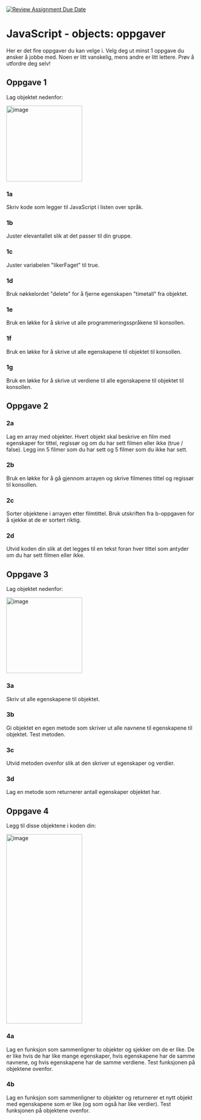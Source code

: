[![Review Assignment Due Date](https://classroom.github.com/assets/deadline-readme-button-22041afd0340ce965d47ae6ef1cefeee28c7c493a6346c4f15d667ab976d596c.svg)](https://classroom.github.com/a/efPlI5u_)
# JavaScript - objects: oppgaver

Her er det fire oppgaver du kan velge i. Velg deg ut minst 1 oppgave du ønsker å jobbe med. Noen er litt vanskelig, mens andre er litt lettere. Prøv å utfordre deg selv!

## Oppgave 1
Lag objektet nedenfor:

<img width="200" height="200" alt="image" src="https://github.com/user-attachments/assets/8d9a6a60-a950-4181-8291-2e3121d3c0a0" />

### 1a 
Skriv kode som legger til JavaScript i listen over språk.

### 1b
Juster elevantallet slik at det passer til din gruppe.

### 1c 
Juster variabelen "likerFaget" til true.

### 1d
Bruk nøkkelordet "delete" for å fjerne egenskapen "timetall" fra objektet.

### 1e
Bruk en løkke for å skrive ut alle programmeringsspråkene til konsollen.

### 1f
Bruk en løkke for å skrive ut alle egenskapene til objektet til konsollen.

### 1g
Bruk en løkke for å skrive ut verdiene til alle egenskapene til objektet til konsollen.

## Oppgave 2
### 2a
Lag en array med objekter. Hvert objekt skal beskrive en film med egenskaper for tittel, regissør og om du har sett filmen eller ikke (true / false). Legg inn 5 filmer som du har sett og 5 filmer som du ikke har sett.

### 2b
Bruk en løkke for å gå gjennom arrayen og skrive filmenes tittel og regissør til konsollen.

### 2c
Sorter objektene i arrayen etter filmtittel. Bruk utskriften fra b-oppgaven for å sjekke at de er sortert riktig.

### 2d
Utvid koden din slik at det legges til en tekst foran hver tittel som antyder om du har sett filmen eller ikke.

## Oppgave 3
Lag objektet nedenfor:

<img width="200" height="200" alt="image" src="https://github.com/user-attachments/assets/8f470422-d099-47bb-87bb-a819e2db674f" />

### 3a
Skriv ut alle egenskapene til objektet.

### 3b
Gi objektet en egen metode som skriver ut alle navnene til egenskapene til objektet. Test metoden.

### 3c
Utvid metoden ovenfor slik at den skriver ut egenskaper og verdier.

### 3d
Lag en metode som returnerer antall egenskaper objektet har.

## Oppgave 4
Legg til disse objektene i koden din:

<img width="200" height="500" alt="image" src="https://github.com/user-attachments/assets/ab4c866d-096a-446f-ac77-5077b26088a4" />

### 4a
Lag en funksjon som sammenligner to objekter og sjekker om de er like. De er like hvis de har like mange egenskaper, hvis egenskapene har de samme navnene, og hvis egenskapene har de samme verdiene. Test funksjonen på objektene ovenfor.

### 4b
Lag en funksjon som sammenligner to objekter og returnerer et nytt objekt med egenskapene som er like (og som også har like verdier). Test funksjonen på objektene ovenfor.





